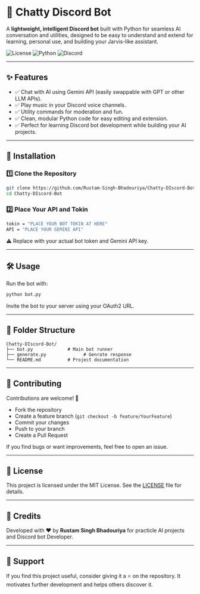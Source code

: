 # 🤖 Chatty Discord Bot

A **lightweight, intelligent Discord bot** built with Python for seamless AI conversation and utilities, designed to be easy to understand and extend for learning, personal use, and building your Jarvis-like assistant.

![License](https://img.shields.io/github/license/Rustam-Singh-Bhadouriya/Chatty-DIscord-Bot?style=flat)
![Python](https://img.shields.io/badge/Python-3.10%2B-blue)
![Discord](https://img.shields.io/badge/Discord-Bot-blueviolet)

---

## ✨ Features

- ✅ Chat with AI using Gemini API (easily swappable with GPT or other LLM APIs).
- ✅ Play music in your Discord voice channels.
- ✅ Utility commands for moderation and fun.
- ✅ Clean, modular Python code for easy editing and extension.
- ✅ Perfect for learning Discord bot development while building your AI projects.

---

## 🚀 Installation

### 1️⃣ Clone the Repository

```bash
git clone https://github.com/Rustam-Singh-Bhadouriya/Chatty-DIscord-Bot.git
cd Chatty-DIscord-Bot
```
### 2️⃣ Place Your API and Tokin
``` bash
tokin = "PLACE YOUR BOT TOKIN AT HERE"
API = "PLACE YOUR GEMINI API"
```

⚠️ Replace with your actual bot token and Gemini API key.

---

## 🛠️ Usage

Run the bot with:

```bash
python bot.py
```

Invite the bot to your server using your OAuth2 URL.

---

## 🧩 Folder Structure

```
Chatty-DIscord-Bot/
├── bot.py             # Main bot runner
├── generate.py              # Genrate response
└── README.md          # Project documentation
```

---

## 🤝 Contributing

Contributions are welcome! 🚀

* Fork the repository
* Create a feature branch (`git checkout -b feature/YourFeature`)
* Commit your changes
* Push to your branch
* Create a Pull Request

If you find bugs or want improvements, feel free to open an issue.

---

## 📜 License

This project is licensed under the MIT License. See the [LICENSE](LICENSE) file for details.

---

## 🙌 Credits

Developed with ❤️ by **Rustam Singh Bhadouriya** for practicle AI projects and Discord bot Developer.

---

## 🌟 Support

If you find this project useful, consider giving it a ⭐ on the repository. It motivates further development and helps others discover it.
